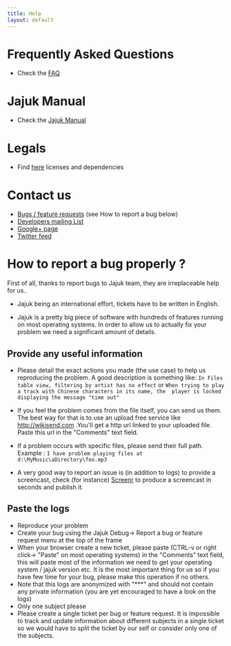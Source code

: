 ```yaml
---
title: Help
layout: default
---
```


# Frequently Asked Questions
* Check the [FAQ](/faq.html)

# Jajuk Manual
* Check the [Jajuk Manual](/manual/main.html)

# Legals
* Find [here](/legals.html) licenses and dependencies

# Contact us 
  * [Bugs / feature requests](https://github.com/jajuk-team/jajuk/issues) (see How to report a bug below)
  * [Developers mailing List](http://lists.sourceforge.net/mailman/listinfo/jajuk-developers)
  * [Google+ page](http://plus.google.com/116653776869968419005)
  * [Twitter feed](http://twitter.com/jajukproject)
  
# How to report a bug properly ?

First of all, thanks to report bugs to Jajuk team, they are irreplaceable help for us..

* Jajuk being an international effort, tickets have to be written in English.

* Jajuk is a pretty big piece of software with hundreds of features running on most operating systems. 
In order to allow us to actually fix your problem we need a significant amount of details.

## Provide any useful information
* Please detail the exact actions you made (the use case) to help us reproducing the problem. 
A good description is something like:
``In Files table view, filtering by artist has no effect``
or
``When trying to play a track with Chinese characters in its name, the 
player is locked displaying the message "time out"``

* If you feel the problem comes from the file itself, you can send us them. The best way for that is to use an upload free service like http://wikisend.com .You'll get a http url linked to your uploaded file. Paste this url in the "Comments" text field.
* If a problem occurs with specific files, please send their full path. Example :
``I have problem playing files at d:\MyMusic\aDirectory\foo.mp3``
* A very good way to report an issue is (in addition to logs) to provide a screencast, check (for instance) [Screenr](http://www.screenr.com) to produce a screencast in seconds and publish it.

## Paste the logs
* Reproduce your problem
* Create your bug using the Jajuk Debug-> Report a bug or feature request menu at the top of the frame
* When your browser create a new ticket, please paste (CTRL-v or right click-> "Paste" on most operating systems) in the "Comments" text field, 
this will paste most of the information we need to get your operating system / jajuk version etc. It is the most important thing for us so if you have few time for your bug, please make this operation if no others.
* Note that this logs are anonymized with "***" and should not contain any private information (you are yet encouraged to have a look on the logs)
* Only one subject please
* Please create a single ticket per bug or feature request. It is impossible to track and update information about different subjects in a single ticket so we would have to split the ticket by our self or consider only one of the subjects.